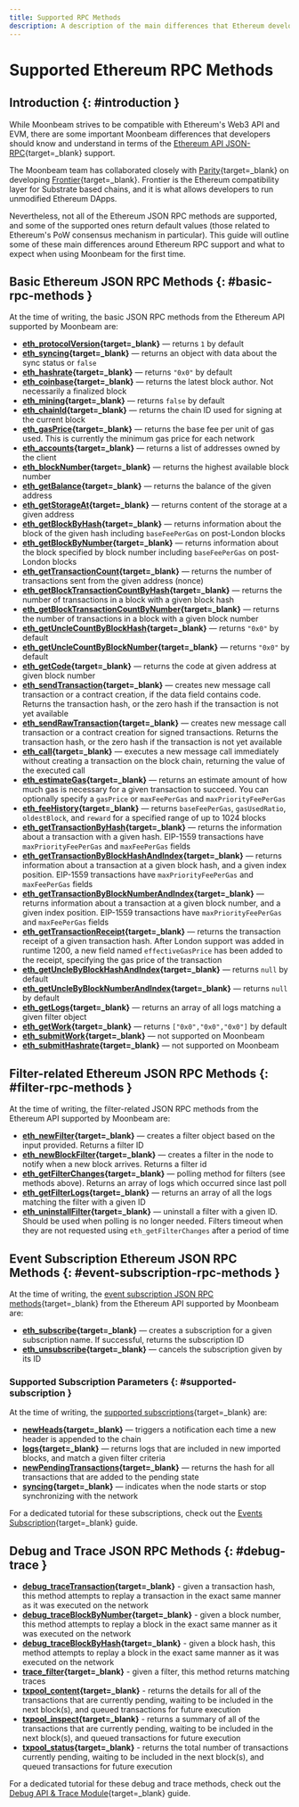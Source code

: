 ```yaml
---
title: Supported RPC Methods
description: A description of the main differences that Ethereum developers need to understand in terms of the Ethereum RPC support Moonbeam provides.
---
```


# Supported Ethereum RPC Methods

## Introduction {: #introduction }

While Moonbeam strives to be compatible with Ethereum's Web3 API and EVM, there are some important Moonbeam differences that developers should know and understand in terms of the [Ethereum API JSON-RPC](https://eth.wiki/json-rpc/API#json-rpc-methods){target=_blank} support.

The Moonbeam team has collaborated closely with [Parity](https://www.parity.io/){target=_blank} on developing [Frontier](/learn/features/eth-compatibility/#frontier){target=_blank}. Frontier is the Ethereum compatibility layer for Substrate based chains, and it is what allows developers to run unmodified Ethereum DApps.

Nevertheless, not all of the Ethereum JSON RPC methods are supported, and some of the supported ones return default values (those related to Ethereum's PoW consensus mechanism in particular). This guide will outline some of these main differences around Ethereum RPC support and what to expect when using Moonbeam for the first time.

## Basic Ethereum JSON RPC Methods {: #basic-rpc-methods }

At the time of writing, the basic JSON RPC methods from the Ethereum API supported by Moonbeam are:

- **[eth_protocolVersion](https://eth.wiki/json-rpc/API#eth_protocolversion){target=_blank}** — returns `1` by default
- **[eth_syncing](https://eth.wiki/json-rpc/API#eth_syncing){target=_blank}** — returns an object with data about the sync status or `false`
- **[eth_hashrate](https://eth.wiki/json-rpc/API#eth_hashrate){target=_blank}** — returns `"0x0"` by default
- **[eth_coinbase](https://eth.wiki/json-rpc/API#eth_coinbase){target=_blank}** — returns the latest block author. Not necessarily a finalized block
- **[eth_mining](https://eth.wiki/json-rpc/API#eth_mining){target=_blank}** — returns `false` by default
- **[eth_chainId](https://eth.wiki/json-rpc/API#eth_chainid){target=_blank}** — returns the chain ID used for signing at the current block
- **[eth_gasPrice](https://eth.wiki/json-rpc/API#eth_gasprice){target=_blank}** — returns the base fee per unit of gas used. This is currently the minimum gas price for each network
- **[eth_accounts](https://eth.wiki/json-rpc/API#eth_accounts){target=_blank}** — returns a list of addresses owned by the client
- **[eth_blockNumber](https://eth.wiki/json-rpc/API#eth_blocknumber){target=_blank}** — returns the highest available block number
- **[eth_getBalance](https://eth.wiki/json-rpc/API#eth_getbalance){target=_blank}** — returns the balance of the given address
- **[eth_getStorageAt](https://eth.wiki/json-rpc/API#eth_getstorageat){target=_blank}** — returns content of the storage at a given address
- **[eth_getBlockByHash](https://eth.wiki/json-rpc/API#eth_getblockbyhash){target=_blank}** — returns information about the block of the given hash including `baseFeePerGas` on post-London blocks
- **[eth_getBlockByNumber](https://eth.wiki/json-rpc/API#eth_getblockbynumber){target=_blank}** — returns information about the block specified by block number including `baseFeePerGas` on post-London blocks
- **[eth_getTransactionCount](https://eth.wiki/json-rpc/API#eth_gettransactioncount){target=_blank}** — returns the number of transactions sent from the given address (nonce)
- **[eth_getBlockTransactionCountByHash](https://eth.wiki/json-rpc/API#eth_getblocktransactioncountbyhash){target=_blank}** — returns the number of transactions in a block with a given block hash
- **[eth_getBlockTransactionCountByNumber](https://eth.wiki/json-rpc/API#eth_getblocktransactioncountbynumber){target=_blank}** — returns the number of transactions in a block with a given block number
- **[eth_getUncleCountByBlockHash](https://eth.wiki/json-rpc/API#eth_getunclecountbyblockhash){target=_blank}** —  returns `"0x0"` by default
- **[eth_getUncleCountByBlockNumber](https://eth.wiki/json-rpc/API#eth_getunclecountbyblocknumber){target=_blank}** — returns `"0x0"` by default
- **[eth_getCode](https://eth.wiki/json-rpc/API#eth_getcode){target=_blank}** — returns the code at given address at given block number
- **[eth_sendTransaction](https://eth.wiki/json-rpc/API#eth_sendtransaction){target=_blank}** — creates new message call transaction or a contract creation, if the data field contains code. Returns the transaction hash, or the zero hash if the transaction is not yet available
- **[eth_sendRawTransaction](https://eth.wiki/json-rpc/API#eth_sendrawtransaction){target=_blank}** — creates new message call transaction or a contract creation for signed transactions. Returns the transaction hash, or the zero hash if the transaction is not yet available
- **[eth_call](https://eth.wiki/json-rpc/API#eth_call){target=_blank}** — executes a new message call immediately without creating a transaction on the block chain, returning the value of the executed call
- **[eth_estimateGas](https://eth.wiki/json-rpc/API#eth_estimategas){target=_blank}** — returns an estimate amount of how much gas is necessary for a given transaction to succeed. You can optionally specify a `gasPrice` or `maxFeePerGas` and `maxPriorityFeePerGas`
- **[eth_feeHistory](https://docs.alchemy.com/alchemy/apis/ethereum/eth-feehistory){target=_blank}** — returns `baseFeePerGas`, `gasUsedRatio`, `oldestBlock`, and `reward` for a specified range of up to 1024 blocks
- **[eth_getTransactionByHash](https://eth.wiki/json-rpc/API#eth_gettransactionbyhash){target=_blank}** — returns the information about a transaction with a given hash. EIP-1559 transactions have `maxPriorityFeePerGas` and `maxFeePerGas` fields
- **[eth_getTransactionByBlockHashAndIndex](https://eth.wiki/json-rpc/API#eth_gettransactionbyblockhashandindex){target=_blank}** — returns information about a transaction at a given block hash, and a given index position. EIP-1559 transactions have `maxPriorityFeePerGas` and `maxFeePerGas` fields
- **[eth_getTransactionByBlockNumberAndIndex](https://eth.wiki/json-rpc/API#eth_gettransactionbyblocknumberandindex){target=_blank}** — returns information about a transaction at a given block number, and a given index position. EIP-1559 transactions have `maxPriorityFeePerGas` and `maxFeePerGas` fields
- **[eth_getTransactionReceipt](https://eth.wiki/json-rpc/API#eth_gettransactionreceipt){target=_blank}** — returns the transaction receipt of a given transaction hash. After London support was added in runtime 1200, a new field named `effectiveGasPrice` has been added to the receipt, specifying the gas price of the transaction
- **[eth_getUncleByBlockHashAndIndex](https://eth.wiki/json-rpc/API#eth_getunclebyblockhashandindex){target=_blank}** — returns `null` by default
- **[eth_getUncleByBlockNumberAndIndex](https://eth.wiki/json-rpc/API#eth_getunclebyblocknumberandindex){target=_blank}** — returns `null` by default
- **[eth_getLogs](https://eth.wiki/json-rpc/API#eth_getlogs){target=_blank}** — returns an array of all logs matching a given filter object
- **[eth_getWork](https://eth.wiki/json-rpc/API#eth_getwork){target=_blank}** — returns `["0x0","0x0","0x0"]` by default
- **[eth_submitWork](https://eth.wiki/json-rpc/API#eth_submitwork){target=_blank}** — not supported on Moonbeam
- **[eth_submitHashrate](https://eth.wiki/json-rpc/API#eth_submithashrate){target=_blank}** — not supported on Moonbeam

## Filter-related Ethereum JSON RPC Methods {: #filter-rpc-methods }

At the time of writing, the filter-related JSON RPC methods from the Ethereum API supported by Moonbeam are:

- **[eth_newFilter](https://eth.wiki/json-rpc/API#eth_newfilter){target=_blank}** — creates a filter object based on the input provided. Returns a filter ID
- **[eth_newBlockFilter](https://eth.wiki/json-rpc/API#eth_newblockfilter){target=_blank}** — creates a filter in the node to notify when a new block arrives. Returns a filter id
- **[eth_getFilterChanges](https://eth.wiki/json-rpc/API#eth_getfilterchanges){target=_blank}** — polling method for filters (see methods above). Returns an array of logs which occurred since last poll
- **[eth_getFilterLogs](https://eth.wiki/json-rpc/API#eth_getfilterlogs){target=_blank}** — returns an array of all the logs matching the filter with a given ID
- **[eth_uninstallFilter](https://eth.wiki/json-rpc/API#eth_uninstallfilter){target=_blank}** — uninstall a filter with a given ID. Should be used when polling is no longer needed. Filters timeout when they are not requested using `eth_getFilterChanges` after a period of time

## Event Subscription Ethereum JSON RPC Methods {: #event-subscription-rpc-methods }

At the time of writing, the [event subscription JSON RPC methods](https://geth.ethereum.org/docs/interacting-with-geth/rpc/pubsub#create-subscriptions){target=_blank} from the Ethereum API supported by Moonbeam are:

- **[eth_subscribe](https://geth.ethereum.org/docs/interacting-with-geth/rpc/pubsub#create-subscriptions){target=_blank}** — creates a subscription for a given subscription name. If successful, returns the subscription ID
- **[eth_unsubscribe](https://geth.ethereum.org/docs/interacting-with-geth/rpc/pubsub#cancel-subscriptions){target=_blank}** — cancels the subscription given by its ID

### Supported Subscription Parameters {: #supported-subscription }

At the time of writing, the [supported subscriptions](https://geth.ethereum.org/docs/interacting-with-geth/rpc/pubsub#create-subscriptions#supported-subscriptions){target=_blank} are:

- **[newHeads](https://geth.ethereum.org/docs/interacting-with-geth/rpc/pubsub#newheads){target=_blank}** — triggers a notification each time a new header is appended to the chain
- **[logs](https://geth.ethereum.org/docs/interacting-with-geth/rpc/pubsub#logs){target=_blank}** — returns logs that are included in new imported blocks, and match a given filter criteria
- **[newPendingTransactions](https://geth.ethereum.org/docs/interacting-with-geth/rpc/pubsub#newpendingtransactions){target=_blank}** — returns the hash for all transactions that are added to the pending state
- **[syncing](https://geth.ethereum.org/docs/interacting-with-geth/rpc/pubsub#syncing){target=_blank}** — indicates when the node starts or stop synchronizing with the network

For a dedicated tutorial for these subscriptions, check out the [Events Subscription](/builders/build/eth-api/pubsub/){target=_blank} guide.

## Debug and Trace JSON RPC Methods {: #debug-trace }

- **[debug_traceTransaction](https://geth.ethereum.org/docs/interacting-with-geth/rpc/ns-debug#debugtracetransaction){target=_blank}** - given a transaction hash, this method attempts to replay a transaction in the exact same manner as it was executed on the network
- **[debug_traceBlockByNumber](https://geth.ethereum.org/docs/interacting-with-geth/rpc/ns-debug#debug_traceblockbynumber){target=_blank}** - given a block number, this method attempts to replay a block in the exact same manner as it was executed on the network
- **[debug_traceBlockByHash](https://geth.ethereum.org/docs/interacting-with-geth/rpc/ns-debug#debug_traceblockbyhash){target=_blank}** - given a block hash, this method attempts to replay a block in the exact same manner as it was executed on the network
- **[trace_filter](https://openethereum.github.io/JSONRPC-trace-module#trace_filter){target=_blank}** - given a filter, this method returns matching traces
- **[txpool_content](https://geth.ethereum.org/docs/interacting-with-geth/rpc/ns-txpool#txpool-content){target=_blank}** - returns the details for all of the transactions that are currently pending, waiting to be included in the next block(s), and queued transactions for future execution
- **[txpool_inspect](https://geth.ethereum.org/docs/interacting-with-geth/rpc/ns-txpool#txpool-inspect){target=_blank}** - returns a summary of all of the transactions that are currently pending, waiting to be included in the next block(s), and queued transactions for future execution
- **[txpool_status](https://geth.ethereum.org/docs/interacting-with-geth/rpc/ns-txpool#txpool-status){target=_blank}** - returns the total number of transactions currently pending, waiting to be included in the next block(s), and queued transactions for future execution

For a dedicated tutorial for these debug and trace methods, check out the [Debug API & Trace Module](/builders/build/eth-api/debug-trace/){target=_blank} guide.
